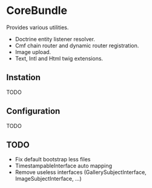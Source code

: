 CoreBundle
==========

Provides various utilities.
- Doctrine entity listener resolver.
- Cmf chain router and dynamic router registration.
- Image upload.
- Text, Intl and Html twig extensions.

## Instation
TODO

## Configuration
TODO

## TODO
- Fix default bootstrap less files
- TimestampableInterface auto mapping
- Remove useless interfaces (GallerySubjectInterface, ImageSubjectInterface, ...)